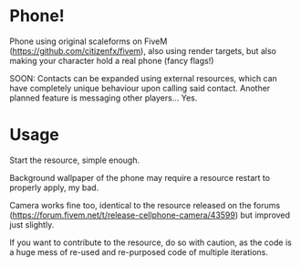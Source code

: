 # Phone!
Phone using original scaleforms on FiveM (https://github.com/citizenfx/fivem), also using render targets, but also making your character hold a real phone (fancy flags!)

SOON: Contacts can be expanded using external resources, which can have completely unique behaviour upon calling said contact. Another planned feature is messaging other players... Yes.

# Usage
Start the resource, simple enough.

Background wallpaper of the phone may require a resource restart to properly apply, my bad.

Camera works fine too, identical to the resource released on the forums (https://forum.fivem.net/t/release-cellphone-camera/43599) but improved just slightly.

If you want to contribute to the resource, do so with caution, as the code is a huge mess of re-used and re-purposed code of multiple iterations.
